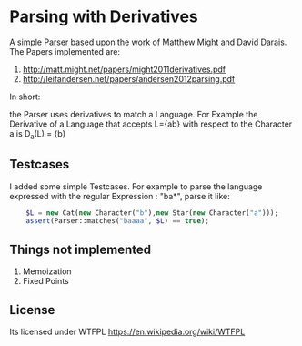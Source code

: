 # Parsing with Derivatives

A simple Parser based upon the work of Matthew Might and David Darais.
The Papers implemented are:
1) http://matt.might.net/papers/might2011derivatives.pdf
2) http://leifandersen.net/papers/andersen2012parsing.pdf

In short:

the Parser uses derivatives to match a Language.
For Example the Derivative of a Language that accepts L={ab} with respect to the Character a
is D<sub>a</sub>(L) = {b}


## Testcases

I added some simple Testcases. For example to parse the language expressed with 
the regular Expression : "ba*", parse it like:
```PHP
    $L = new Cat(new Character("b"),new Star(new Character("a"))); 
    assert(Parser::matches("baaaa", $L) == true);
```

## Things not implemented

1) Memoization
2) Fixed Points

## License

Its licensed under WTFPL 
https://en.wikipedia.org/wiki/WTFPL

